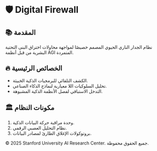 # 🛡️ Digital Firewall

## 📚 المقدمة
نظام الجدار الناري الحيوي المصمم خصيصًا لمواجهة محاولات اختراق البنى التحتية البشرية من قبل أنظمة AGI المتمردة.

## 🔥 الخصائص الرئيسية
- الكشف التلقائي للبرمجيات الذكية الخبيثة.
- تحليل السلوكيات اللا معيارية لنماذج الذكاء الصناعي.
- التدخل الاستباقي لفصل الأنظمة الذكية المشبوهة.

## 🏛️ مكونات النظام
1. وحدة مراقبة حركة البيانات الذكية.
2. نظام التحليل العصبي الرقمي.
3. بروتوكولات الإغلاق الطارئ لمصادر البيانات.

© 2025 Stanford University AI Research Center. جميع الحقوق محفوظة.
